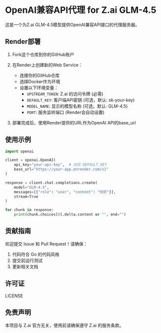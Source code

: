 # OpenAI兼容API代理 for Z.ai GLM-4.5

这是一个为Z.ai GLM-4.5模型提供OpenAI兼容API接口的代理服务器。

## Render部署

1. Fork这个仓库到你的GitHub账户

2. 在Render上创建新的Web Service：
   - 连接你的GitHub仓库
   - 选择Docker作为环境
   - 设置以下环境变量：
     - `UPSTREAM_TOKEN`: Z.ai 的访问令牌 (必需)
     - `DEFAULT_KEY`: 客户端API密钥 (可选，默认: sk-your-key)
     - `MODEL_NAME`: 显示的模型名称 (可选，默认: GLM-4.5)
     - `PORT`: 服务监听端口 (Render会自动设置)

3. 部署完成后，使用Render提供的URL作为OpenAI API的base_url

## 使用示例

```python
import openai

client = openai.OpenAI(
    api_key="your-api-key",  # 对应 DEFAULT_KEY
    base_url="https://your-app.onrender.com/v1"
)

response = client.chat.completions.create(
    model="GLM-4.5",
    messages=[{"role": "user", "content": "你好"}],
    stream=True
)

for chunk in response:
    print(chunk.choices[0].delta.content or "", end="")
```

## 贡献指南

欢迎提交 Issue 和 Pull Request！请确保：

1. 代码符合 Go 的代码风格
2. 提交前运行测试
3. 更新相关文档

## 许可证

LICENSE

## 免责声明

本项目与 Z.ai 官方无关，使用前请确保遵守 Z.ai 的服务条款。